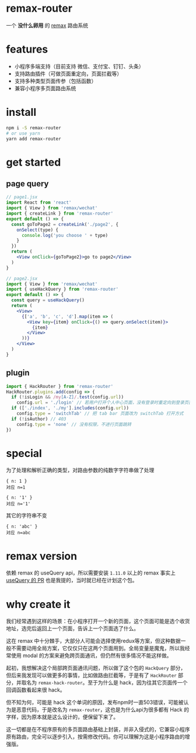 # remax-router
一个 **没什么卵用** 的 [remax](https://github.com/remaxjs/remax) 路由系统

# features
* 小程序多端支持（目前支持 微信、支付宝、钉钉、头条）
* 支持路由插件（可做页面重定向，页面拦截等）
* 支持多种类型页面传参（包括函数）
* 兼容小程序多页面路由系统

# install
```bash
npm i -S remax-router
# or use yarn
yarn add remax-router
```

# get started
## page query
```jsx
// page1.jsx
import React from 'react'
import { View } from 'remax/wechat'
import { createLink } from 'remax-router'
export default () => {
  const goToPage2 = createLink('./page2', {
    onSelect(type) {
      console.log('you choose ' + type)
    }
  })
  return (
    <View onClick={goToPage2}>go to page2</View>
  )
}
```
```jsx
// page2.jsx
import { View } from 'remax/wechat'
import { useHackQuery } from 'remax-router'
export default () => {
  const query = useHackQuery()
  return (
    <View>
      {['a', 'b', 'c', 'd'].map(item => (
        <View key={item} onClick={() => query.onSelect(item)}>
          {item}
        </View>
      ))}
    </View>
  )
}
```

## plugin
```js
import { HackRouter } from 'remax-router'
HackRouter.plugins.add(config => {
  if (!isLogin && /my[A-Z]/.test(config.url))
    config.url = './login' // 若用户打开个人中心页面，没有登录时重定向到登录页面
  if (['./index', './my'].includes(config.url))
    config.type = 'switchTab' // 把 tab bar 页面改为 switchTab 打开方式
  if (!isAuthor) // 403
    config.type = 'none' // 没有权限，不进行页面跳转
})
```

# special
为了处理和解析正确的类型，对路由参数的纯数字字符串做了处理
```
{ n: 1 }
对应 n=1

{ n: '1' }
对应 n='1'
```
其它的字符串不变
```
{ n: 'abc' }
对应 n=abc
```

# remax version
依赖 remax 的 useQuery api，所以需要安装 `1.11.0` 以上的 remax
事实上 [useQuery 的 PR](https://github.com/remaxjs/remax/pull/558) 也是我提的，当时就已经在计划这个包。

# why create it
我们经常遇到这样的场景：在小程序打开一个新的页面，这个页面可能是选个收货地址，选完后返回上一个页面，告诉上一个页面选了什么。

这在 remax 中十分棘手，大部分人可能会选择使用redux等方案，但这种数据一般不需要动用全局方案，它仅仅只在这两个页面用到。全局变量是魔鬼，所以我经常使用 modal 的方案来避免跨页面通讯，但仍然有很多情况不能这样做。

起初，我想解决这个局部跨页面通讯问题，所以做了这个包的 `HackQuery` 部分，但后来我发现可以做更多的事情，比如做路由拦截等，于是有了 `HackRouter` 部分，并取名为 `remax-hack-router`。至于为什么是 hack，因为往其它页面传一个回调函数看起来很 hack。

但不知为何，可能是 hack 这个单词的原因，发布npm时一直503错误，可能被认为是恶意代码，于是改名为 `remax-router`，这也是为什么api为很多都有 Hack 的字样，因为原本就是这么设计的，便保留下来了。

这一切都是在不程序原有的多页面路由基础上封装，并非入侵式的，它兼容小程序原有路由，完全可以逐步引入，按需修改代码。你可以理解为这是小程序路由的增强版。
